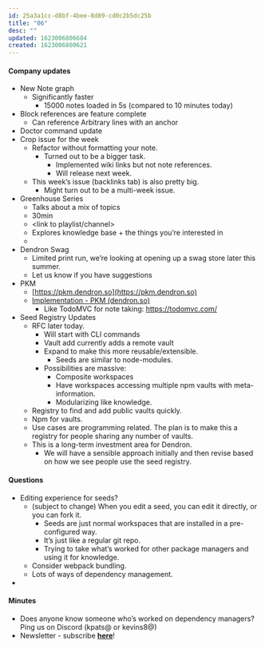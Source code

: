 ```yaml
---
id: 25a3a1cc-d8bf-4bee-8d89-cd0c2b5dc25b
title: "06"
desc: ""
updated: 1623006806684
created: 1623006800621
---
```


#### Company updates

-   New Note graph
    -   Significantly faster
        -   15000 notes loaded in 5s (compared to 10 minutes today)
-   Block references are feature complete
    -   Can reference Arbitrary lines with an anchor
-   Doctor command update
-   Crop issue for the week
    -   Refactor without formatting your note.
        -   Turned out to be a bigger task.
            -   Implemented wiki links but not note references.
            -   Will release next week.
    -   This week’s issue (backlinks tab) is also pretty big.
        -   Might turn out to be a multi-week issue.
-   Greenhouse Series
    -   Talks about a mix of topics
    -   30min
    -   &lt;link to playlist/channel>
    -   Explores knowledge base + the things you’re interested in
    -
-   Dendron Swag
    -   Limited print run, we’re looking at opening up a swag store later this summer.
    -   Let us know if you have suggestions
-   PKM
    -   [https://pkm.dendron.so](https://pkm.dendron.so)
    -   [Implementation - PKM (dendron.so)](https://pkm.dendron.so/notes/7c64cee9-69a8-48c3-9c0b-5dd031243204.html)
        -   Like TodoMVC for note taking: https://todomvc.com/
-   Seed Registry Updates
    -   RFC later today.
        -   Will start with CLI commands
        -   Vault add currently adds a remote vault
        -   Expand to make this more reusable/extensible.
            -   Seeds are similar to node-modules.
        -   Possibilities are massive:
            -   Composite workspaces
            -   Have workspaces accessing multiple npm vaults with meta-information.
            -   Modularizing like knowledge.
    -   Registry to find and add public vaults quickly.
    -   Npm for vaults.
    -   Use cases are programming related. The plan is to make this a registry for people sharing any number of vaults.
    -   This is a long-term investment area for Dendron.
        -   We will have a sensible approach initially and then revise based on how we see people use the seed registry.

#### Questions

-   Editing experience for seeds?
    -   (subject to change) When you edit a seed, you can edit it directly, or you can fork it.
        -   Seeds are just normal workspaces that are installed in a pre-configured way.
        -   It’s just like a regular git repo.
        -   Trying to take what’s worked for other package managers and using it for knowledge.
    -   Consider webpack bundling.
    -   Lots of ways of dependency management.
-

#### Minutes

-   Does anyone know someone who’s worked on dependency managers? Ping us on Discord (kpats@ or kevins8@)
-   Newsletter - subscribe **[here](https://buttondown.email/dendron)**!
